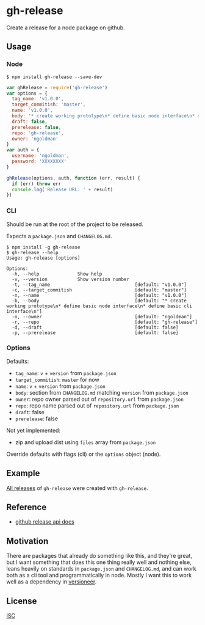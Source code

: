 # gh-release

Create a release for a node package on github.

## Usage

### Node

```
$ npm install gh-release --save-dev
```

```js
var ghRelease = require('gh-release')
var options = {
  tag_name: 'v1.0.0',
  target_commitish: 'master',
  name: 'v1.0.0',
  body: '* create working prototype\n* define basic node interface\n* define basic cli interface\n',
  draft: false,
  prerelease: false,
  repo: 'gh-release',
  owner: 'ngoldman'
}
var auth = {
  username: 'ngoldman',
  password: 'XXXXXXXX'
}

ghRelease(options, auth, function (err, result) {
  if (err) throw err
  console.log('Release URL: ' + result)
})
```

### CLI

Should be run at the root of the project to be released.

Expects a `package.json` and `CHANGELOG.md`.

```
$ npm install -g gh-release
$ gh-release --help
Usage: gh-release [options]

Options:
  -h, --help              Show help
  -v, --version           Show version number
  -t, --tag_name                               [default: "v1.0.0"]
  -c, --target_commitish                       [default: "master"]
  -n, --name                                   [default: "v1.0.0"]
  -b, --body                                   [default: "* create working prototype\n* define basic node interface\n* define basic cli interface\n"]
  -o, --owner                                  [default: "ngoldman"]
  -r, --repo                                   [default: "gh-release"]
  -d, --draft                                  [default: false]
  -p, --prerelease                             [default: false]
```

### Options

Defaults:

* `tag_name`: `v` + `version` from `package.json`
* `target_commitish`: `master` for now
* `name`: `v` + `version` from `package.json`
* `body`: section from `CHANGELOG.md` matching `version` from `package.json`
* `owner`: repo owner parsed out of `repository.url` from `package.json`
* `repo`: repo name parsed out of `repository.url` from `package.json`
* `draft`: false
* `prerelease`: false

Not yet implemented:

* zip and upload dist using `files` array from `package.json`

Override defaults with flags (cli) or the `options` object (node).

## Example

[All releases](https://github.com/ngoldman/gh-release/releases) of `gh-release` were created with `gh-release`.

## Reference

* [github release api docs](https://developer.github.com/v3/repos/releases/)

## Motivation

There are packages that already do something like this, and they're great, but I want something that does this one thing really well and nothing else, leans heavily on standards in `package.json` and `CHANGELOG.md`, and can work both as a cli tool and programmatically in node. Mostly I want this to work well as a dependency in [versioneer](https://github.com/ngoldman/versioneer).

## License

[ISC](LICENSE.md)
